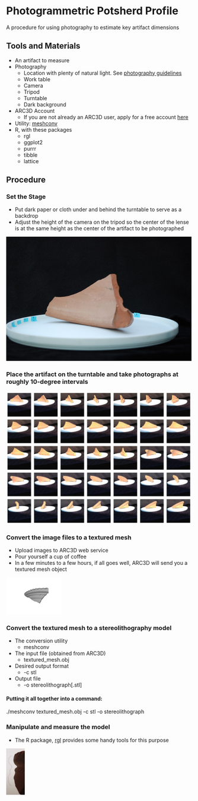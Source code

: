 # Photogrammetric Potsherd Profile
A procedure for using photography to estimate key artifact dimensions

## Tools and Materials
* An artifact to measure
* Photography
  * Location with plenty of natural light. See [photography guidelines](https://homes.esat.kuleuven.be/~visit3d/webservice/v2/manual3.php#SEC2)
  * Work table
  * Camera
  * Tripod
  * Turntable
  * Dark background
* ARC3D Account
  * If you are not already an ARC3D user, apply for a free account [here](https://homes.esat.kuleuven.be/~visit3d/webservice/v2/request_login.php)
* Utility: [meshconv](http://www.patrickmin.com/meshconv/)
* R, with these packages
  * rgl
  * ggplot2
  * purrr
  * tibble
  * lattice

## Procedure
### Set the Stage
* Put dark paper or cloth under and behind the turntable to serve as a backdrop
* Adjust the height of the camera on the tripod so the center of the lense is at the same height as the center of the artifact to be photographed
<img src="https://github.com/KarlEdwards/Photogrammetric-Potsherd-Profile/blob/master/illustration_stage.JPG" width="500">

### Place the artifact on the turntable and take photographs at roughly 10-degree intervals
<img src="https://github.com/KarlEdwards/Photogrammetric-Potsherd-Profile/blob/master/illustration_every_ten_degrees.png" width="500">

### Convert the image files to a textured mesh
* Upload images to ARC3D web service
* Pour yourself a cup of coffee
* In a few minutes to a few hours, if all goes well, ARC3D will send you a textured mesh object
<img src="https://github.com/KarlEdwards/Photogrammetric-Potsherd-Profile/blob/master/model.png" width="150">

### Convert the textured mesh to a stereolithography model
* The conversion utility
  * meshconv
* The input file (obtained from ARC3D)
  * textured_mesh.obj 
* Desired output format
  * -c stl
* Output file
  * -o stereolithograph[.stl]
#### Putting it all together into a command:
./meshconv textured_mesh.obj -c stl -o stereolithograph

### Manipulate and measure the model
* The R package, [rgl](https://www.rdocumentation.org/packages/rgl/versions/0.97.0) provides some handy tools for this purpose
<img src="https://github.com/KarlEdwards/Photogrammetric-Potsherd-Profile/blob/master/profile_vs_actual.png" width="50">
